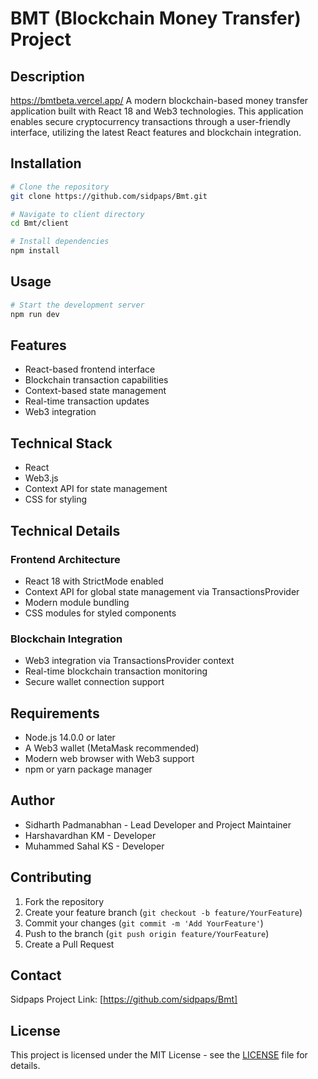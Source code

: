 # BMT (Blockchain Money Transfer) Project

## Description

https://bmtbeta.vercel.app/ A modern blockchain-based money transfer application built with React 18 and Web3 technologies. This application enables secure cryptocurrency transactions through a user-friendly interface, utilizing the latest React features and blockchain integration.

## Installation

```bash
# Clone the repository
git clone https://github.com/sidpaps/Bmt.git

# Navigate to client directory
cd Bmt/client

# Install dependencies
npm install
```

## Usage

```bash
# Start the development server
npm run dev
```

## Features

- React-based frontend interface
- Blockchain transaction capabilities
- Context-based state management
- Real-time transaction updates
- Web3 integration

## Technical Stack

- React
- Web3.js
- Context API for state management
- CSS for styling

## Technical Details

### Frontend Architecture
- React 18 with StrictMode enabled
- Context API for global state management via TransactionsProvider
- Modern module bundling
- CSS modules for styled components

### Blockchain Integration
- Web3 integration via TransactionsProvider context
- Real-time blockchain transaction monitoring
- Secure wallet connection support

## Requirements

- Node.js 14.0.0 or later
- A Web3 wallet (MetaMask recommended)
- Modern web browser with Web3 support
- npm or yarn package manager

## Author

- Sidharth Padmanabhan - Lead Developer and Project Maintainer
- Harshavardhan KM - Developer
- Muhammed Sahal KS - Developer

## Contributing

1. Fork the repository
2. Create your feature branch (`git checkout -b feature/YourFeature`)
3. Commit your changes (`git commit -m 'Add YourFeature'`)
4. Push to the branch (`git push origin feature/YourFeature`)
5. Create a Pull Request

## Contact

Sidpaps
Project Link: [https://github.com/sidpaps/Bmt]

## License

This project is licensed under the MIT License - see the [LICENSE](LICENSE) file for details.
